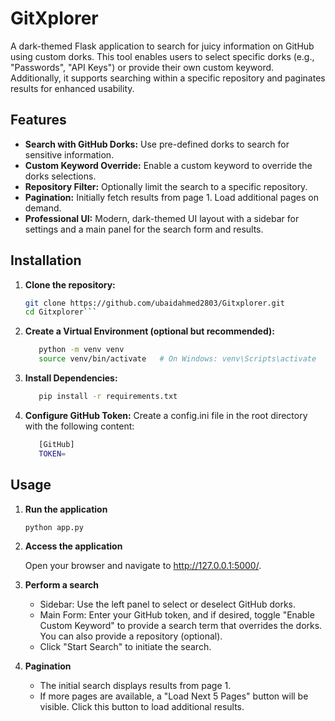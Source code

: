 # GitXplorer

A dark-themed Flask application to search for juicy information on GitHub using custom dorks. This tool enables users to select specific dorks (e.g., "Passwords", "API Keys") or provide their own custom keyword. Additionally, it supports searching within a specific repository and paginates results for enhanced usability.

## Features

- **Search with GitHub Dorks:** Use pre-defined dorks to search for sensitive information.
- **Custom Keyword Override:** Enable a custom keyword to override the dorks selections.
- **Repository Filter:** Optionally limit the search to a specific repository.
- **Pagination:** Initially fetch results from page 1. Load additional pages on demand.
- **Professional UI:** Modern, dark-themed UI layout with a sidebar for settings and a main panel for the search form and results.

## Installation

1. **Clone the repository:**

   ```bash
   git clone https://github.com/ubaidahmed2803/Gitxplorer.git
   cd Gitxplorer```
2. **Create a Virtual Environment (optional but recommended):**

   ```bash
      python -m venv venv
      source venv/bin/activate   # On Windows: venv\Scripts\activate
   
3. **Install Dependencies:**

   ```bash
      pip install -r requirements.txt
   
4. **Configure GitHub Token:**
   Create a config.ini file in the root directory with the following content:

   ```bash
      [GitHub]
      TOKEN=
   
## Usage

1. **Run the application**

   ```bash
   python app.py

2. **Access the application**

   Open your browser and navigate to http://127.0.0.1:5000/.

3. **Perform a search**

   - Sidebar: Use the left panel to select or deselect GitHub dorks.
   - Main Form: Enter your GitHub token, and if desired, toggle "Enable Custom Keyword" to provide a search term that overrides the dorks. You can also provide a repository (optional).
   - Click "Start Search" to initiate the search.
  
4. **Pagination**

   - The initial search displays results from page 1.
   - If more pages are available, a "Load Next 5 Pages" button will be visible. Click this button to load additional results.
  




